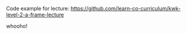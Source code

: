 Code example for lecture: https://github.com/learn-co-curriculum/kwk-level-2-a-frame-lecture

whooho!